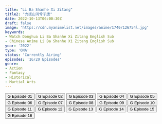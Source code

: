 ```yaml
---
title: "Li Ba Shanhe Xi Zitang"
title2: "力拔山河兮子唐"
date: 2022-10-13T06:00:30Z
draft: false
image: 'https://cdn.myanimelist.net/images/anime/1740/126754l.jpg'
keywords:
- Watch Donghua Li Ba Shanhe Xi Zitang English Sub
- Chinese Anime Li Ba Shanhe Xi Zitang English Sub
year: '2022'
type: 'ONA'
status: 'Currently Airing'
episodes: '16/20 Episodes'
genre:
- Action
- Fantasy
- Historical
- Martial Arts
---
```


<div class="d-g gg-5 gtc-r ai-c">
<button onclick="window.open('?gog=li-ba-shanhe-xi-zi-tang-episode-1','_blank')">G Episode 01</button>
<button onclick="window.open('?gog=li-ba-shanhe-xi-zi-tang-episode-2','_blank')">G Episode 02</button>
<button onclick="window.open('?gog=li-ba-shanhe-xi-zi-tang-episode-3','_blank')">G Episode 03</button>
<button onclick="window.open('?gog=li-ba-shanhe-xi-zi-tang-episode-4','_blank')">G Episode 04</button>
<button onclick="window.open('?gog=li-ba-shanhe-xi-zi-tang-episode-5','_blank')">G Episode 05</button>
<button onclick="window.open('?gog=li-ba-shanhe-xi-zi-tang-episode-6','_blank')">G Episode 06</button>
<button onclick="window.open('?gog=li-ba-shanhe-xi-zi-tang-episode-7','_blank')">G Episode 07</button>
<button onclick="window.open('?gog=li-ba-shanhe-xi-zi-tang-episode-8','_blank')">G Episode 08</button>
<button onclick="window.open('?gog=li-ba-shanhe-xi-zi-tang-episode-9','_blank')">G Episode 09</button>
<button onclick="window.open('?gog=li-ba-shanhe-xi-zi-tang-episode-10','_blank')">G Episode 10</button>
<button onclick="window.open('?gog=li-ba-shanhe-xi-zi-tang-episode-11','_blank')">G Episode 11</button>
<button onclick="window.open('?gog=li-ba-shanhe-xi-zi-tang-episode-12','_blank')">G Episode 12</button>
<button onclick="window.open('?gog=li-ba-shanhe-xi-zi-tang-episode-13','_blank')">G Episode 13</button>
<button onclick="window.open('?gog=li-ba-shanhe-xi-zi-tang-episode-14','_blank')">G Episode 14</button>
<button onclick="window.open('?gog=li-ba-shanhe-xi-zi-tang-episode-15','_blank')">G Episode 15</button>
<button onclick="window.open('?gog=li-ba-shanhe-xi-zi-tang-episode-16','_blank')">G Episode 16</button>
</div>